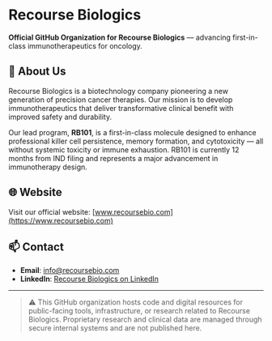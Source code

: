 # Recourse Biologics

**Official GitHub Organization for Recourse Biologics** — advancing first-in-class immunotherapeutics for oncology.

## 🧬 About Us

Recourse Biologics is a biotechnology company pioneering a new generation of precision cancer therapies. Our mission is to develop immunotherapeutics that deliver transformative clinical benefit with improved safety and durability.

Our lead program, **RB101**, is a first-in-class molecule designed to enhance professional killer cell persistence, memory formation, and cytotoxicity — all without systemic toxicity or immune exhaustion. RB101 is currently 12 months from IND filing and represents a major advancement in immunotherapy design.


## 🌐 Website

Visit our official website: [www.recoursebio.com](https://www.recoursebio.com)

## 📫 Contact

- **Email**: [info@recoursebio.com](mailto:info@recoursebio.com)
- **LinkedIn**: [Recourse Biologics on LinkedIn](https://www.linkedin.com/company/recourse-biology/)

---

> ⚠️ This GitHub organization hosts code and digital resources for public-facing tools, infrastructure, or research related to Recourse Biologics. Proprietary research and clinical data are managed through secure internal systems and are not published here.
